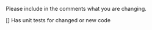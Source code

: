 Please include in the comments what you are changing.



[] Has unit tests for changed or new code

